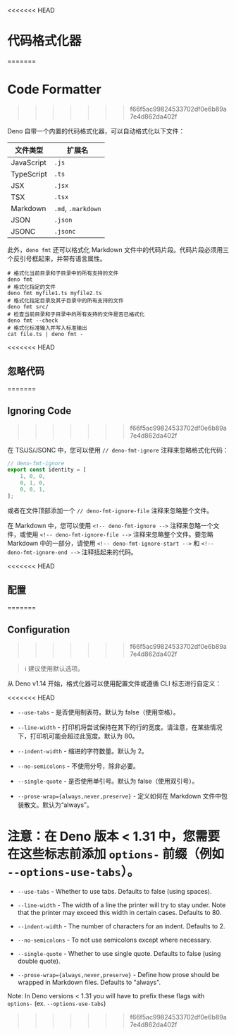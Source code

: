 <<<<<<< HEAD
# 代码格式化器
=======
# Code Formatter
>>>>>>> f66f5ac99824533702df0e6b89a7e4d862da402f

Deno 自带一个内置的代码格式化器，可以自动格式化以下文件：

| 文件类型   | 扩展名             |
| ---------- | ------------------ |
| JavaScript | `.js`              |
| TypeScript | `.ts`              |
| JSX        | `.jsx`             |
| TSX        | `.tsx`             |
| Markdown   | `.md`, `.markdown` |
| JSON       | `.json`            |
| JSONC      | `.jsonc`           |

此外，`deno fmt` 还可以格式化 Markdown
文件中的代码片段。代码片段必须用三个反引号框起来，并带有语言属性。

```shell
# 格式化当前目录和子目录中的所有支持的文件
deno fmt
# 格式化指定的文件
deno fmt myfile1.ts myfile2.ts
# 格式化指定目录及其子目录中的所有支持的文件
deno fmt src/
# 检查当前目录和子目录中的所有支持的文件是否已格式化
deno fmt --check
# 格式化标准输入并写入标准输出
cat file.ts | deno fmt -
```

<<<<<<< HEAD
## 忽略代码
=======
## Ignoring Code
>>>>>>> f66f5ac99824533702df0e6b89a7e4d862da402f

在 TS/JS/JSONC 中，您可以使用 `// deno-fmt-ignore` 注释来忽略格式化代码：

```ts
// deno-fmt-ignore
export const identity = [
    1, 0, 0,
    0, 1, 0,
    0, 0, 1,
];
```

或者在文件顶部添加一个 `// deno-fmt-ignore-file` 注释来忽略整个文件。

在 Markdown 中，您可以使用 `<!-- deno-fmt-ignore -->` 注释来忽略一个文件，或使用
`<!-- deno-fmt-ignore-file -->` 注释来忽略整个文件。要忽略 Markdown
中的一部分，请使用 `<!-- deno-fmt-ignore-start -->` 和
`<!-- deno-fmt-ignore-end -->` 注释括起来的代码。

<<<<<<< HEAD
## 配置
=======
## Configuration
>>>>>>> f66f5ac99824533702df0e6b89a7e4d862da402f

> ℹ️ 建议使用默认选项。

从 Deno v1.14 开始，格式化器可以使用配置文件或遵循 CLI 标志进行自定义：

<<<<<<< HEAD
- `--use-tabs` - 是否使用制表符。默认为 false（使用空格）。

- `--line-width` -
  打印机将尝试保持在其下的行的宽度。请注意，在某些情况下，打印机可能会超过此宽度。默认为
  80。

- `--indent-width` - 缩进的字符数量。默认为 2。

- `--no-semicolons` - 不使用分号，除非必要。

- `--single-quote` - 是否使用单引号。默认为 false（使用双引号）。

- `--prose-wrap={always,never,preserve}` - 定义如何在 Markdown
  文件中包装散文。默认为“always”。

注意：在 Deno 版本 < 1.31 中，您需要在这些标志前添加 `options-` 前缀（例如
`--options-use-tabs`）。
=======
- `--use-tabs` - Whether to use tabs. Defaults to false (using spaces).

- `--line-width` - The width of a line the printer will try to stay under. Note
  that the printer may exceed this width in certain cases. Defaults to 80.

- `--indent-width` - The number of characters for an indent. Defaults to 2.

- `--no-semicolons` - To not use semicolons except where necessary.

- `--single-quote` - Whether to use single quote. Defaults to false (using
  double quote).

- `--prose-wrap={always,never,preserve}` - Define how prose should be wrapped in
  Markdown files. Defaults to "always".

Note: In Deno versions < 1.31 you will have to prefix these flags with
`options-` (ex. `--options-use-tabs`)
>>>>>>> f66f5ac99824533702df0e6b89a7e4d862da402f
